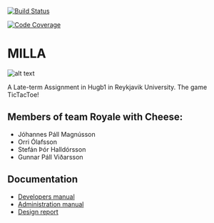[![Build Status](https://travis-ci.org/JaredLife/MILLA.svg)](https://travis-ci.org/JaredLife/MILLA)


[![Code Coverage](https://img.shields.io/codecov/c/github/JaredLife/MILLA.svg)](https://codecov.io/github/JaredLife/MILLA)

# MILLA #

![alt text](http://pixel.nymag.com/imgs/daily/vulture/2015/05/15/recaps/15-silicon-valley.w1200.h630.jpg "Jared")

A Late-term Assignment in Hugb1 in Reykjavik University. 
The game TicTacToe!

## Members of team Royale with Cheese: ##
* Jóhannes Páll Magnússon
* Orri Ólafsson
* Stefán Þór Halldórsson
* Gunnar Páll Viðarsson

## Documentation ##
* [Developers manual](documents/DevManual.md)
* [Administration manual](documents/AdminManual.md) 
* [Design report](documents/DesignReport.md)

